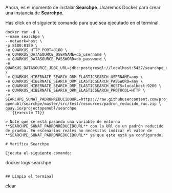 Ahora, es el momento de instalar **Searchpe**. Usaremos Docker para crear una instancia de **Searchpe**.

Has click en el siguiente comando para que sea ejecutado en el terminal.

```
docker run -d \
--name searchpe \
--network=host \
-p 8180:8180 \
-e QUARKUS_HTTP_PORT=8180 \
-e QUARKUS_DATASOURCE_USERNAME=db_username \
-e QUARKUS_DATASOURCE_PASSWORD=db_password \
-e QUARKUS_DATASOURCE_JDBC_URL=jdbc:postgresql://localhost:5432/searchpe_db \
-e QUARKUS_HIBERNATE_SEARCH_ORM_ELASTICSEARCH_USERNAME=any \
-e QUARKUS_HIBERNATE_SEARCH_ORM_ELASTICSEARCH_PASSWORD=any \
-e QUARKUS_HIBERNATE_SEARCH_ORM_ELASTICSEARCH_HOSTS=localhost:9200 \
-e QUARKUS_HIBERNATE_SEARCH_ORM_ELASTICSEARCH_PROTOCOL=HTTP \
-e SEARCHPE_SUNAT_PADRONREDUCIDOURL=https://raw.githubusercontent.com/project-openubl/searchpe/master/src/test/resources/padron_reducido_ruc.zip \
quay.io/projectopenubl/searchpe
```{{execute T1}}

> Note que se está pasando una variable de entorno **SEARCHPE_SUNAT_PADRONREDUCIDOURL** con la URl de un padrón reducido de prueba. En escenarios reales no necesitas indicar el valor de **SEARCHPE_SUNAT_PADRONREDUCIDOURL** ya que este está ya configurado.

# Verifica Searchpe

Ejecuta el siguiente comando:

```
docker logs searchpe
```{{execute T1}}

## Limpia el terminal

```
clear
```{{execute T1}}
